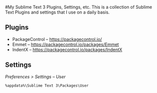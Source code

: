#My Sublime Text 3 Plugins, Settings, etc.
This is a collection of Sublime Text Plugins and settings that I use on a daily basis.

## Plugins
- PackageControl – https://packagecontrol.io/
- Emmet – https://packagecontrol.io/packages/Emmet
- IndentX – https://packagecontrol.io/packages/IndentX

## Settings
_Preferences > Settings – User_

`%appdata%\Sublime Text 3\Packages\User`
